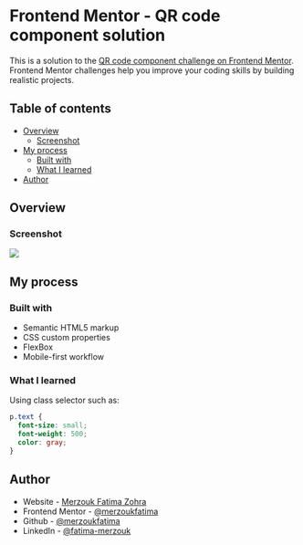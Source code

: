 # Frontend Mentor - QR code component solution

This is a solution to the [QR code component challenge on Frontend Mentor](https://www.frontendmentor.io/challenges/qr-code-component-iux_sIO_H). Frontend Mentor challenges help you improve your coding skills by building realistic projects. 

## Table of contents

- [Overview](#overview)
  - [Screenshot](#screenshot)
- [My process](#my-process)
  - [Built with](#built-with)
  - [What I learned](#what-i-learned)
- [Author](#author)

## Overview

### Screenshot

![](./screenshot.png)

## My process

### Built with

- Semantic HTML5 markup
- CSS custom properties
- FlexBox
- Mobile-first workflow


### What I learned
Using class selector such as: 

```css
p.text {
  font-size: small;
  font-weight: 500;
  color: gray;
}
```

## Author

- Website - [Merzouk Fatima Zohra](https://merzoukfatimazohra.vercel.app/)
- Frontend Mentor - [@merzoukfatima](https://www.frontendmentor.io/profile/merzoukfatima)
- Github - [@merzoukfatima](https://github.com/merzoukfatima)
- LinkedIn - [@fatima-merzouk](https://www.linkedin.com/in/fatima-merzouk/)


